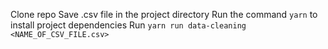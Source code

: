 Clone repo
Save .csv file in the project directory
Run the command `yarn` to install project dependencies
Run `yarn run data-cleaning <NAME_OF_CSV_FILE.csv>`